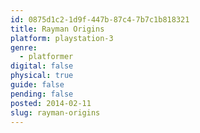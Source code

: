 ```yaml
---
id: 0875d1c2-1d9f-447b-87c4-7b7c1b818321
title: Rayman Origins
platform: playstation-3
genre:
  - platformer
digital: false
physical: true
guide: false
pending: false
posted: 2014-02-11
slug: rayman-origins
---
```

